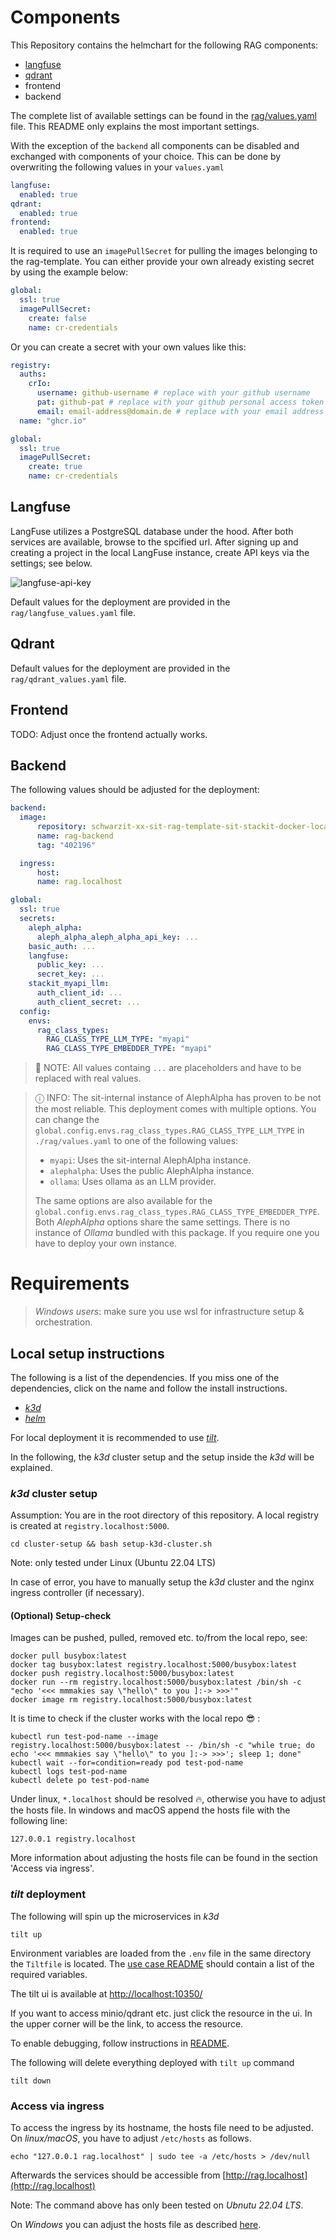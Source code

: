 # Components

This Repository contains the helmchart for the following RAG components:
- [langfuse](https://langfuse.com/)
- [qdrant](https://qdrant.tech/)
- frontend
- backend

The complete list of available settings can be found in the [rag/values.yaml](rag/values.yaml) file.
This README only explains the most important settings.

With the exception of the `backend` all components can be disabled and exchanged with components of your choice.
This can be done by overwriting the following values in your `values.yaml`
```yaml
langfuse:
  enabled: true
qdrant:
  enabled: true
frontend:
  enabled: true
```

It is required to use an `imagePullSecret` for pulling the images belonging to the rag-template.
You can either provide your own already existing secret by using the example below:
```yaml
global:
  ssl: true
  imagePullSecret:
    create: false
    name: cr-credentials
```
Or you can create a secret with your own values like this:
```yaml
registry:
  auths:
    crIo:
      username: github-username # replace with your github username
      pat: github-pat # replace with your github personal access token
      email: email-address@domain.de # replace with your email address
  name: "ghcr.io"

global:
  ssl: true
  imagePullSecret:
    create: true
    name: cr-credentials
```

## Langfuse

LangFuse utilizes a PostgreSQL database under the hood. After both services are available, browse to the spcified url.
After signing up and creating a project in the local LangFuse instance, create API keys via the settings; see below.

![langfuse-api-key](./figures/langfuse-api-access.png)

Default values for the deployment are provided in the `rag/langfuse_values.yaml` file.

## Qdrant

Default values for the deployment are provided in the `rag/qdrant_values.yaml` file.

## Frontend
TODO: Adjust once the frontend actually works.

## Backend

The following values should be adjusted for the deployment:
```yaml
backend:
  image:
      repository: schwarzit-xx-sit-rag-template-sit-stackit-docker-local.jfrog.io
      name: rag-backend
      tag: "402196"

  ingress:
      host:
      name: rag.localhost

global:
  ssl: true
  secrets:
    aleph_alpha:
      aleph_alpha_aleph_alpha_api_key: ...
    basic_auth: ...
    langfuse:
      public_key: ...
      secret_key: ...
    stackit_myapi_llm:
      auth_client_id: ...
      auth_client_secret: ...
  config:
    envs:
      rag_class_types:
        RAG_CLASS_TYPE_LLM_TYPE: "myapi"
        RAG_CLASS_TYPE_EMBEDDER_TYPE: "myapi"

```
> 📝 NOTE: All values containg `...` are placeholders and have to be replaced with real values.

> ⓘ INFO: The sit-internal instance of AlephAlpha has proven to be not the most reliable.
> This deployment comes with multiple options. You can change the `global.config.envs.rag_class_types.RAG_CLASS_TYPE_LLM_TYPE` in `./rag/values.yaml` to one of the following values:
> - `myapi`: Uses the sit-internal AlephAlpha instance.
> - `alephalpha`: Uses the public AlephAlpha instance.
> - `ollama`: Uses ollama as an LLM provider.
>
> The same options are also available for the `global.config.envs.rag_class_types.RAG_CLASS_TYPE_EMBEDDER_TYPE`.
> Both *AlephAlpha* options share the same settings. There is no instance of *Ollama* bundled with this package. If you require one you have to deploy your own instance.



# Requirements

> *Windows users*: make sure you use wsl for infrastructure setup & orchestration.


## Local setup instructions

The following is a list of the dependencies. If you miss one of the dependencies, click on the name and follow the install instructions.

- [*k3d*](https://k3d.io/v5.6.0/#installation)
- [*helm*](https://helm.sh/docs/intro/install/)

For local deployment it is recommended to use [*tilt*](https://docs.tilt.dev/install.html).

In the following, the *k3d* cluster setup and the setup inside the *k3d* will be explained.

### *k3d* cluster setup

Assumption: You are in the root directory of this repository. A local registry is created at `registry.localhost:5000`.

```shell
cd cluster-setup && bash setup-k3d-cluster.sh
```

Note: only tested under Linux (Ubuntu 22.04 LTS)

In case of error, you have to manually setup the *k3d* cluster and the nginx ingress controller (if necessary).

#### (Optional) Setup-check

Images can be pushed, pulled, removed etc. to/from the local repo, see:

```shell
docker pull busybox:latest
docker tag busybox:latest registry.localhost:5000/busybox:latest
docker push registry.localhost:5000/busybox:latest
docker run --rm registry.localhost:5000/busybox:latest /bin/sh -c "echo '<<< mmmakies say \"hello\" to you ]:-> >>>'"
docker image rm registry.localhost:5000/busybox:latest
```


It is time to check if the cluster works with the local repo :sunglasses: :

```shell
kubectl run test-pod-name --image registry.localhost:5000/busybox:latest -- /bin/sh -c "while true; do echo '<<< mmmakies say \"hello\" to you ]:-> >>>'; sleep 1; done"
kubectl wait --for=condition=ready pod test-pod-name
kubectl logs test-pod-name
kubectl delete po test-pod-name
```

Under linux, `*.localhost` should be resolved :fire:, otherwise you have to adjust the hosts file. In windows and macOS append the hosts file with the following line:

```shell
127.0.0.1 registry.localhost
```

More information about adjusting the hosts file can be found in the section 'Access via ingress'.


### *tilt* deployment

The following will spin up the microservices in *k3d*

```shell
tilt up
```

Environment variables are loaded from the `.env` file in the same directory the `Tiltfile` is located. The [use case README](../README.md#installation--usage) should contain a list of the required variables.

The tilt ui is available at [http://localhost:10350/](http://localhost:10350/)

If you want to access minio/qdrant etc. just click the resource in the ui. In the upper corner will be the link, to access the resource.

To enable debugging, follow instructions in [README](../README.md).

The following will delete everything deployed with `tilt up` command

```shell
tilt down
```

### Access via ingress

To access the ingress by its hostname, the hosts file need to be adjusted. On *linux/macOS*, you have to adjust `/etc/hosts` as follows.

```shell
echo "127.0.0.1 rag.localhost" | sudo tee -a /etc/hosts > /dev/null
```

Afterwards the services should be accessible from [http://rag.localhost](http://rag.localhost)

Note: The command above has only been tested on *Ubnutu 22.04 LTS*.

On *Windows* you can adjust the hosts file as described [here](https://docs.digitalocean.com/products/paperspace/machines/how-to/edit-windows-hosts-file/).

